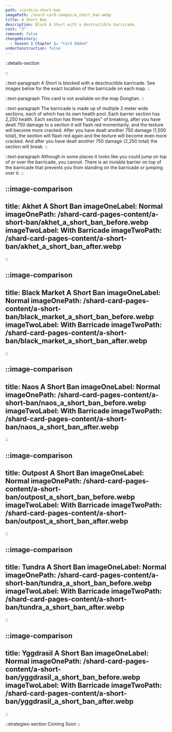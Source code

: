 ```yaml
---
path: /cards/a-short-ban
imagePath: /shard-card-images/a_short_ban.webp
title: A Short Ban
description: Block A Short with a destructible barricade.
cost: "3"
removed: false
changeHistory:
  - Season 1 Chapter 1: "Card Added"
underConstruction: false
---
```


::details-section

::

::text-paragraph
A Short is blocked with a desctructible barricade. See images below for the exact location of the barricade on each map.
::

::text-paragraph
This card is not available on the map Dongtian.
::

::text-paragraph
The barricade is made up of multiple 2 meter wide sections, each of which has its own health pool. Each barrier section has 2,250 health. Each section has three "stages" of breaking, after you have dealt 750 damage to a section it will flash red momentarily, and the texture will become more cracked. After you have dealt another 750 damage (1,500 total), the section will flash red again and the texture will become even more cracked. And after you have dealt another 750 damage (2,250 total) the section will break.
::

::text-paragraph
Although in some places it looks like you could jump on top of or over the barricade, you cannot. There is an invisble barrier on top of the barricade that prevents you from standing on the barricade or jumping over it.
::

::image-comparison
---
title: Akhet A Short Ban
imageOneLabel: Normal
imageOnePath: /shard-card-pages-content/a-short-ban/akhet_a_short_ban_before.webp
imageTwoLabel: With Barricade
imageTwoPath: /shard-card-pages-content/a-short-ban/akhet_a_short_ban_after.webp
---
::

::image-comparison
---
title: Black Market A Short Ban
imageOneLabel: Normal
imageOnePath: /shard-card-pages-content/a-short-ban/black_market_a_short_ban_before.webp
imageTwoLabel: With Barricade
imageTwoPath: /shard-card-pages-content/a-short-ban/black_market_a_short_ban_after.webp
---
::

::image-comparison
---
title: Naos A Short Ban
imageOneLabel: Normal
imageOnePath: /shard-card-pages-content/a-short-ban/naos_a_short_ban_before.webp
imageTwoLabel: With Barricade
imageTwoPath: /shard-card-pages-content/a-short-ban/naos_a_short_ban_after.webp
---
::

::image-comparison
---
title: Outpost A Short Ban
imageOneLabel: Normal
imageOnePath: /shard-card-pages-content/a-short-ban/outpost_a_short_ban_before.webp
imageTwoLabel: With Barricade
imageTwoPath: /shard-card-pages-content/a-short-ban/outpost_a_short_ban_after.webp
---
::

::image-comparison
---
title: Tundra A Short Ban
imageOneLabel: Normal
imageOnePath: /shard-card-pages-content/a-short-ban/tundra_a_short_ban_before.webp
imageTwoLabel: With Barricade
imageTwoPath: /shard-card-pages-content/a-short-ban/tundra_a_short_ban_after.webp
---
::

::image-comparison
---
title: Yggdrasil A Short Ban
imageOneLabel: Normal
imageOnePath: /shard-card-pages-content/a-short-ban/yggdrasil_a_short_ban_before.webp
imageTwoLabel: With Barricade
imageTwoPath: /shard-card-pages-content/a-short-ban/yggdrasil_a_short_ban_after.webp
---
::

::strategies-section
Coming Soon
::
